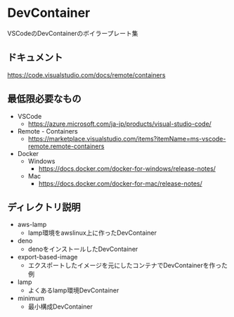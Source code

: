 # DevContainer
VSCodeのDevContainerのボイラープレート集

## ドキュメント

https://code.visualstudio.com/docs/remote/containers

## 最低限必要なもの

- VSCode
  - https://azure.microsoft.com/ja-jp/products/visual-studio-code/
- Remote - Containers
  - https://marketplace.visualstudio.com/items?itemName=ms-vscode-remote.remote-containers
- Docker
  - Windows
    - https://docs.docker.com/docker-for-windows/release-notes/
  - Mac
    - https://docs.docker.com/docker-for-mac/release-notes/

## ディレクトリ説明
- aws-lamp
  - lamp環境をawslinux上に作ったDevContainer
- deno
  - denoをインストールしたDevContainer
- export-based-image
  - エクスポートしたイメージを元にしたコンテナでDevContainerを作った例
- lamp
  - よくあるlamp環境DevContainer
- minimum
  - 最小構成DevContainer
